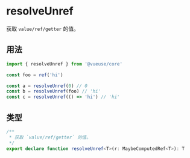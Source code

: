 # resolveUnref

获取 `value/ref/getter` 的值。

## 用法

```ts
import { resolveUnref } from '@vueuse/core'

const foo = ref('hi')

const a = resolveUnref(0) // 0
const b = resolveUnref(foo) // 'hi'
const c = resolveUnref(() => 'hi') // 'hi'
```

## 类型

```ts
/**
 * 获取 `value/ref/getter` 的值。
 */
export declare function resolveUnref<T>(r: MaybeComputedRef<T>): T
```
